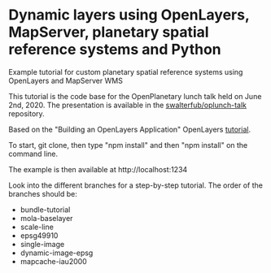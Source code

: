 # Dynamic layers using OpenLayers, MapServer, planetary spatial reference systems and Python
Example tutorial for custom planetary spatial reference systems using OpenLayers and MapServer WMS

This tutorial is the code base for the OpenPlanetary lunch talk held on June 2nd, 2020. The presentation is available in the 
[swalterfub/oplunch-talk](https://github.com/swalterfub/oplunch-talk/settings) repository.

Based on the "Building an OpenLayers Application" OpenLayers [tutorial](https://openlayers.org/en/latest/doc/tutorials/bundle.html).

To start, git clone, then type "npm install" and then "npm install" on the command line.

The example is then available at http://localhost:1234

Look into the different branches for a step-by-step tutorial. The order of the branches should be:
- bundle-tutorial
- mola-baselayer
- scale-line
- epsg49910
- single-image
- dynamic-image-epsg
- mapcache-iau2000


